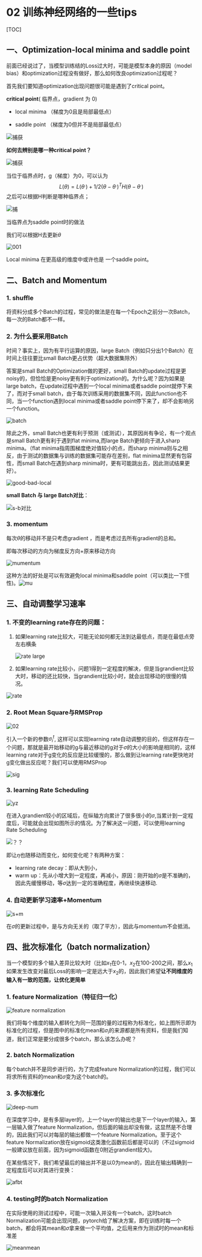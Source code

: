 # 02 训练神经网络的一些tips

[TOC]

## 一、Optimization-local minima and saddle point

前面已经说过了，当模型训练结的Loss过大时，可能是模型本身的原因（model bias）和optimization过程没有做好，那么如何改良optimization过程呢？

首先我们要知道optimization出现问题很可能是遇到了critical point。

**critical point**( 临界点，gradient 为 0)

- local minima （梯度为0且是局部最低点）

- saddle point  （梯度为0但并不是局部最低点）

![捕获](https://zjyimage.oss-cn-beijing.aliyuncs.com/202305052113225.JPG)

**如何去辨别是哪一种critical point？**

![捕获](https://zjyimage.oss-cn-beijing.aliyuncs.com/202305052113226.PNG)

当位于临界点时，g（梯度）为0，可以认为
$$
L(\theta) = L(\theta^. )+1/2(\theta-\theta^.)^TH(\theta-\theta^.)
$$
之后可以根据H判断是哪种临界点；

![捕](https://zjyimage.oss-cn-beijing.aliyuncs.com/202305052113227.PNG)

当临界点为saddle point时的做法

我们可以根据H去更新$\theta$

![001](https://zjyimage.oss-cn-beijing.aliyuncs.com/202305052113228.PNG)

Local minima 在更高级的维度中或许也是 一个saddle point。

## 二、Batch and Momentum

### 1. shuffle

将资料分成多个Batch的过程，常见的做法是在每一个Epoch之前分一次Batch，每一次的Batch都不一样。

### 2. 为什么要采用Batch

时间？事实上，因为有平行运算的原因，large Batch（例如只分出1个Batch）在时间上往往要比small Batch更占优势（超大数据集除外）

答案是small Batch的Optimization做的更好，small Batch的update过程是更noisy的，但恰恰是更noisy更有利于optimization的。为什么呢？因为如果是large batch，在update过程中遇到一个local minima或者saddle point就停下来了，而对于small batch，由于每次训练采用的数据集不同，因此function也不同，当一个function遇到local minima或者saddle point停下来了，却不会影响另一个function。

![batch](https://zjyimage.oss-cn-beijing.aliyuncs.com/202305101625355.png)

除此之外，small Batch也更有利于预测（或测试），其原因尚有争论，有一个观点是small Batch更有利于遇到flat minima,而large Batch更倾向于进入sharp minima。（flat minima指周围梯度绝对值较小的点，而sharp minima则与之相反，由于测试的数据集与训练的数据集可能存在差别，flat minima显然更有包容性，而small Batch在遇到sharp minima时，更有可能跳出去，因此测试结果更好）。

![good-bad-local](https://zjyimage.oss-cn-beijing.aliyuncs.com/202305101625196.png)

**small Batch 与 large Batch对比**：

![s-b对比](https://zjyimage.oss-cn-beijing.aliyuncs.com/202305101625295.png)

### 3. momentum

每次$\theta$的移动并不是只考虑gradient ，而是考虑过去所有gradient的总和。

即每次移动的方向为梯度反方向+原来移动方向

![mumentum](https://zjyimage.oss-cn-beijing.aliyuncs.com/202305101625285.png)

 这种方法的好处是可以有效避免local minima和saddle point（可以类比一下惯性)。![mu](https://zjyimage.oss-cn-beijing.aliyuncs.com/202305101625228.png)

## 三、自动调整学习速率

### 1. 不变的learning rate存在的问题：

1. 如果learning rate比较大，可能无论如何都无法到达最低点，而是在最低点旁左右横条

   ![rate large](https://zjyimage.oss-cn-beijing.aliyuncs.com/202305101626991.png)

2. 如果learning rate比较小，问题1得到一定程度的解决，但是当grandient比较大时，移动的还比较快，当grandient比较小时，就会出现移动的很慢的情况。

![rate](https://zjyimage.oss-cn-beijing.aliyuncs.com/202305101626202.png)

### 2. Root Mean Square与RMSProp

![02](https://zjyimage.oss-cn-beijing.aliyuncs.com/202305101626112.png)

引入一个新的参数$\sigma_i^t$, 这样可以实现learning rate自动调整的目的，但这样存在一个问题，那就是最开始移动的g与最近移动的g对于$\sigma$的大小的影响是相同的，这样learning rate对于g变化的反应是比较缓慢的，那么做到让learning rate更快地对g变化做出反应呢？我们可以使用RMSProp

![sig](https://zjyimage.oss-cn-beijing.aliyuncs.com/202305101626066.png)

### 3. learning Rate Scheduling

![yz](https://zjyimage.oss-cn-beijing.aliyuncs.com/202305101626133.png)

在进入grandient较小的区域后，在纵轴方向累计了很多很小的$\sigma$,当累计到一定程度后，可能就会出现如图所示的情况。为了解决这一问题，可以使用learning Rate Scheduling

![？？](https://zjyimage.oss-cn-beijing.aliyuncs.com/202305101626124.png)

即让$\eta$也随移动而变化，如何变化呢？有两种方案：

- learning rate decay：即从大到小，
- warm up：先从小增大到一定程度，再减小，原因：刚开始的$\sigma$是不准确的，因此先缓慢移动，等$\sigma$达到一定的准确程度，再继续快速移动.

### 4. 自动更新学习速率+Momentum

![s+m](https://zjyimage.oss-cn-beijing.aliyuncs.com/202305101626524.png)

在$\sigma$的更新过程中，是与方向无关的（取了平方），因此与momentum不会抵消。

## 四、批次标准化（batch normalization）

当一个模型的多个输入差异比较大时（比如$x_1$在0-1，$x_2$在100-200之间，那么$x_1$如果发生改变对最后Loss的影响一定是远大于$x_2$的，因此我们希望**让不同维度的输入有一致的范围，让优化更简单**

### 1. feature Normalization（特征归一化）

![feature normalization](https://zjyimage.oss-cn-beijing.aliyuncs.com/202305101627635.png)

我们将每个维度的输入都转化为同一范围的量的过程称为标准化，如上图所示即为标准化的过程，但是图中的标准化mean和$\sigma_i$的来源都是所有资料，但是我们知道，我们正常是要分成很多个batch，那么该怎么办呢？

### 2. batch Normalization

每个batch并不是同步进行的，为了完成feature Normalization的过程，我们可以将求所有资料的mean和$\sigma$变为这个batch的。

### 3. 多次标准化

![deep-num](https://zjyimage.oss-cn-beijing.aliyuncs.com/202305101627581.png)

在深度学习中，是有多层layer的，上一个layer的输出也是下一个layer的输入，第一层输入做了feature Normalization，但后面的输出却没有做，这显然是不合理的，因此我们可以对每层的输出都做一个feature Normalization。至于这个feature Normalization放在sigmoid这类激化函数前后都是可以的（不过sigmoid一般建议放在前面，因为sigmoid函数在0附近grandient较大)。

在某些情况下，我们希望最后的输出并不是以0为mean的，因此在输出精确到一定程度后可以对其进行变换：

![afbt](https://zjyimage.oss-cn-beijing.aliyuncs.com/202305101627440.png)

### 4. testing时的batch Normalization

在实际使用的测试过程中，可能一次输入并没有一个batch，这时batch Normalization可能会出现问题，pytorch给了解决方案，即在训练时每一个batch，都会将其mean和$\sigma$拿来做一个平均值，之后用来作为测试时的mean和标准差

![meanmean](https://zjyimage.oss-cn-beijing.aliyuncs.com/202305101627436.png)
